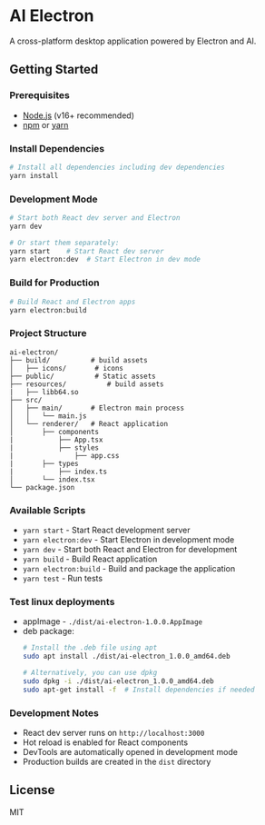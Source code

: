 # AI Electron

A cross-platform desktop application powered by Electron and AI.

## Getting Started

### Prerequisites

- [Node.js](https://nodejs.org/) (v16+ recommended)
- [npm](https://www.npmjs.com/) or [yarn](https://yarnpkg.com/)

### Install Dependencies

```bash
# Install all dependencies including dev dependencies
yarn install
```

### Development Mode

```bash
# Start both React dev server and Electron
yarn dev

# Or start them separately:
yarn start    # Start React dev server
yarn electron:dev  # Start Electron in dev mode
```

### Build for Production

```bash
# Build React and Electron apps
yarn electron:build
```

### Project Structure

```
ai-electron/
├── build/          # build assets
│   ├── icons/       # icons
├── public/          # Static assets
├── resources/          # build assets
|   ├── libb64.so
├── src/
│   ├── main/       # Electron main process
│   │   └── main.js
│   └── renderer/   # React application
│       ├── components
|           ├── App.tsx
|           ├── styles
|               ├── app.css
|       ├── types
|           ├── index.ts
│       └── index.tsx
└── package.json
```

### Available Scripts

- `yarn start` - Start React development server
- `yarn electron:dev` - Start Electron in development mode
- `yarn dev` - Start both React and Electron for development
- `yarn build` - Build React application
- `yarn electron:build` - Build and package the application
- `yarn test` - Run tests

### Test linux deployments
- appImage - `./dist/ai-electron-1.0.0.AppImage`
- deb package:
  ```bash
  # Install the .deb file using apt
  sudo apt install ./dist/ai-electron_1.0.0_amd64.deb

  # Alternatively, you can use dpkg
  sudo dpkg -i ./dist/ai-electron_1.0.0_amd64.deb
  sudo apt-get install -f  # Install dependencies if needed
  ```

### Development Notes

- React dev server runs on `http://localhost:3000`
- Hot reload is enabled for React components
- DevTools are automatically opened in development mode
- Production builds are created in the `dist` directory

## License

MIT